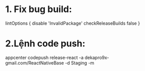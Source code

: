# 1. Fix bug build:
   lintOptions {
   disable 'InvalidPackage'
   checkReleaseBuilds false
   }
# 2.Lệnh code push:
appcenter codepush release-react -a dekapro9x-gmail.com/ReactNativeBase -d Staging -m
